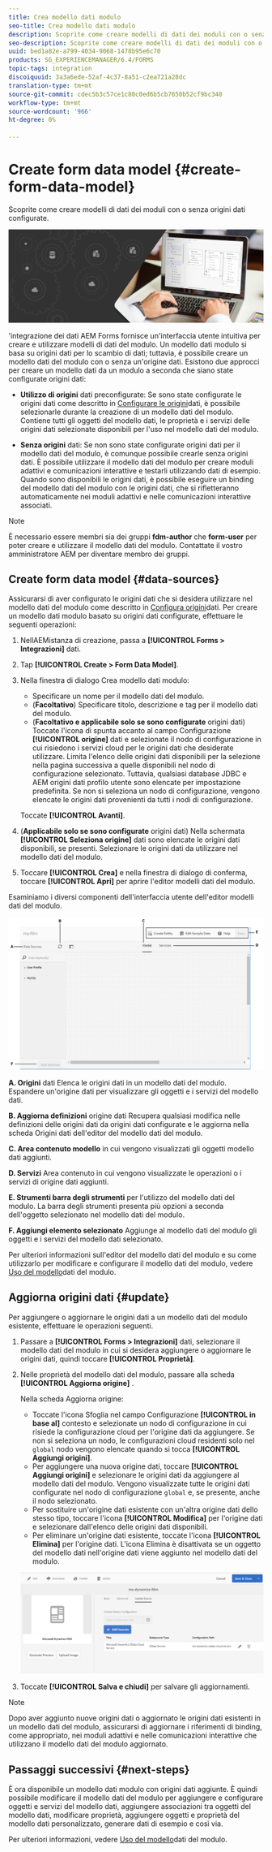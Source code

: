```yaml
---
title: Crea modello dati modulo
seo-title: Crea modello dati modulo
description: Scoprite come creare modelli di dati dei moduli con o senza origini dati configurate.
seo-description: Scoprite come creare modelli di dati dei moduli con o senza origini dati configurate.
uuid: bed1a82e-a799-4034-9068-1478b95e6c70
products: SG_EXPERIENCEMANAGER/6.4/FORMS
topic-tags: integration
discoiquuid: 3a3a6ede-52af-4c37-8a51-c2ea721a28dc
translation-type: tm+mt
source-git-commit: cdec5b3c57ce1c80c0ed6b5cb7650b52cf9bc340
workflow-type: tm+mt
source-wordcount: '966'
ht-degree: 0%

---
```



# Create form data model {#create-form-data-model}

Scoprite come creare modelli di dati dei moduli con o senza origini dati configurate.

![](do-not-localize/data-integeration.png)

&#39;integrazione dei dati AEM Forms fornisce un&#39;interfaccia utente intuitiva per creare e utilizzare modelli di dati del modulo. Un modello dati modulo si basa su origini dati per lo scambio di dati; tuttavia, è possibile creare un modello dati del modulo con o senza un&#39;origine dati. Esistono due approcci per creare un modello dati da un modulo a seconda che siano state configurate origini dati:

* **Utilizzo di origini** dati preconfigurate: Se sono state configurate le origini dati come descritto in [Configurare le origini](/help/forms/using/configure-data-sources.md)dati, è possibile selezionarle durante la creazione di un modello dati del modulo. Contiene tutti gli oggetti del modello dati, le proprietà e i servizi delle origini dati selezionate disponibili per l&#39;uso nel modello dati del modulo.

* **Senza origini** dati: Se non sono state configurate origini dati per il modello dati del modulo, è comunque possibile crearle senza origini dati. È possibile utilizzare il modello dati del modulo per creare moduli adattivi e comunicazioni interattive e testarli utilizzando dati di esempio. Quando sono disponibili le origini dati, è possibile eseguire un binding del modello dati del modulo con le origini dati, che si rifletteranno automaticamente nei moduli adattivi e nelle comunicazioni interattive associati.

>[!NOTE]
>
>È necessario essere membri sia dei gruppi **fdm-author** che **form-user** per poter creare e utilizzare il modello dati del modulo. Contattate il vostro amministratore AEM per diventare membro dei gruppi.

## Create form data model {#data-sources}

Assicurarsi di aver configurato le origini dati che si desidera utilizzare nel modello dati del modulo come descritto in [Configura origini](/help/forms/using/configure-data-sources.md)dati. Per creare un modello dati modulo basato su origini dati configurate, effettuare le seguenti operazioni:

1. NellAEMistanza di creazione, passa a **[!UICONTROL Forms > Integrazioni]** dati.
1. Tap **[!UICONTROL Create > Form Data Model]**.
1. Nella finestra di dialogo Crea modello dati modulo:

   * Specificare un nome per il modello dati del modulo.
   * (**Facoltativo**) Specificare titolo, descrizione e tag per il modello dati del modulo.
   * (**Facoltativo e applicabile solo se sono configurate** origini dati) Toccate l&#39;icona di spunta accanto al campo Configurazione **[!UICONTROL origine]** dati e selezionate il nodo di configurazione in cui risiedono i servizi cloud per le origini dati che desiderate utilizzare. Limita l&#39;elenco delle origini dati disponibili per la selezione nella pagina successiva a quelle disponibili nel nodo di configurazione selezionato. Tuttavia, qualsiasi database JDBC e AEM origini dati profilo utente sono elencate per impostazione predefinita. Se non si seleziona un nodo di configurazione, vengono elencate le origini dati provenienti da tutti i nodi di configurazione.

   Toccate **[!UICONTROL Avanti]**.

1. (**Applicabile solo se sono configurate** origini dati) Nella schermata **[!UICONTROL Seleziona origine]** dati sono elencate le origini dati disponibili, se presenti. Selezionare le origini dati da utilizzare nel modello dati del modulo.
1. Toccare **[!UICONTROL Crea]** e nella finestra di dialogo di conferma, toccare **[!UICONTROL Apri]** per aprire l&#39;editor modelli dati del modulo.

Esaminiamo i diversi componenti dell&#39;interfaccia utente dell&#39;editor modelli dati del modulo.

![Un modello dati modulo con tre origini dati: un servizio RESTful, AEM profilo utente e un RDBMS](assets/fdm-ui.png)

**A. Origini** dati Elenca le origini dati in un modello dati del modulo. Espandere un&#39;origine dati per visualizzare gli oggetti e i servizi del modello dati.

**B. Aggiorna definizioni** origine dati Recupera qualsiasi modifica nelle definizioni delle origini dati da origini dati configurate e le aggiorna nella scheda Origini dati dell&#39;editor del modello dati del modulo.

**C. Area contenuto modello** in cui vengono visualizzati gli oggetti modello dati aggiunti.

**D. Servizi** Area contenuto in cui vengono visualizzate le operazioni o i servizi di origine dati aggiunti.

**E. Strumenti barra degli strumenti** per l&#39;utilizzo del modello dati del modulo. La barra degli strumenti presenta più opzioni a seconda dell&#39;oggetto selezionato nel modello dati del modulo.

**F. Aggiungi elemento selezionato** Aggiunge al modello dati del modulo gli oggetti e i servizi del modello dati selezionato.

Per ulteriori informazioni sull&#39;editor del modello dati del modulo e su come utilizzarlo per modificare e configurare il modello dati del modulo, vedere [Uso del modello](/help/forms/using/work-with-form-data-model.md)dati del modulo.

## Aggiorna origini dati {#update}

Per aggiungere o aggiornare le origini dati a un modello dati del modulo esistente, effettuare le operazioni seguenti.

1. Passare a **[!UICONTROL Forms > Integrazioni]** dati, selezionare il modello dati del modulo in cui si desidera aggiungere o aggiornare le origini dati, quindi toccare **[!UICONTROL Proprietà]**.
1. Nelle proprietà del modello dati del modulo, passare alla scheda **[!UICONTROL Aggiorna origine]** .

   Nella scheda Aggiorna origine:

   * Toccate l&#39;icona Sfoglia nel campo Configurazione **[!UICONTROL in base al]** contesto e selezionate un nodo di configurazione in cui risiede la configurazione cloud per l&#39;origine dati da aggiungere. Se non si seleziona un nodo, le configurazioni cloud residenti solo nel `global` nodo vengono elencate quando si tocca **[!UICONTROL Aggiungi origini]**.
   * Per aggiungere una nuova origine dati, toccare **[!UICONTROL Aggiungi origini]** e selezionare le origini dati da aggiungere al modello dati del modulo. Vengono visualizzate tutte le origini dati configurate nel nodo di configurazione `global` e, se presente, anche il nodo selezionato.
   * Per sostituire un&#39;origine dati esistente con un&#39;altra origine dati dello stesso tipo, toccare l&#39;icona **[!UICONTROL Modifica]** per l&#39;origine dati e selezionare dall&#39;elenco delle origini dati disponibili.
   * Per eliminare un&#39;origine dati esistente, toccate l&#39;icona **[!UICONTROL Elimina]** per l&#39;origine dati. L&#39;icona Elimina è disattivata se un oggetto del modello dati nell&#39;origine dati viene aggiunto nel modello dati del modulo.

   ![fdm-properties](assets/fdm-properties.png)

1. Toccate **[!UICONTROL Salva e chiudi]** per salvare gli aggiornamenti.

>[!NOTE]
>
>Dopo aver aggiunto nuove origini dati o aggiornato le origini dati esistenti in un modello dati del modulo, assicurarsi di aggiornare i riferimenti di binding, come appropriato, nei moduli adattivi e nelle comunicazioni interattive che utilizzano il modello dati del modulo aggiornato.

## Passaggi successivi {#next-steps}

È ora disponibile un modello dati modulo con origini dati aggiunte. È quindi possibile modificare il modello dati del modulo per aggiungere e configurare oggetti e servizi del modello dati, aggiungere associazioni tra oggetti del modello dati, modificare proprietà, aggiungere oggetti e proprietà del modello dati personalizzato, generare dati di esempio e così via.

Per ulteriori informazioni, vedere [Uso del modello](/help/forms/using/work-with-form-data-model.md)dati del modulo.
